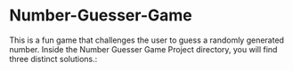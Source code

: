# Number-Guesser-Game
This is a fun game that challenges the user to guess a randomly generated number. Inside the Number Guesser Game Project directory, you will find three distinct solutions.:

